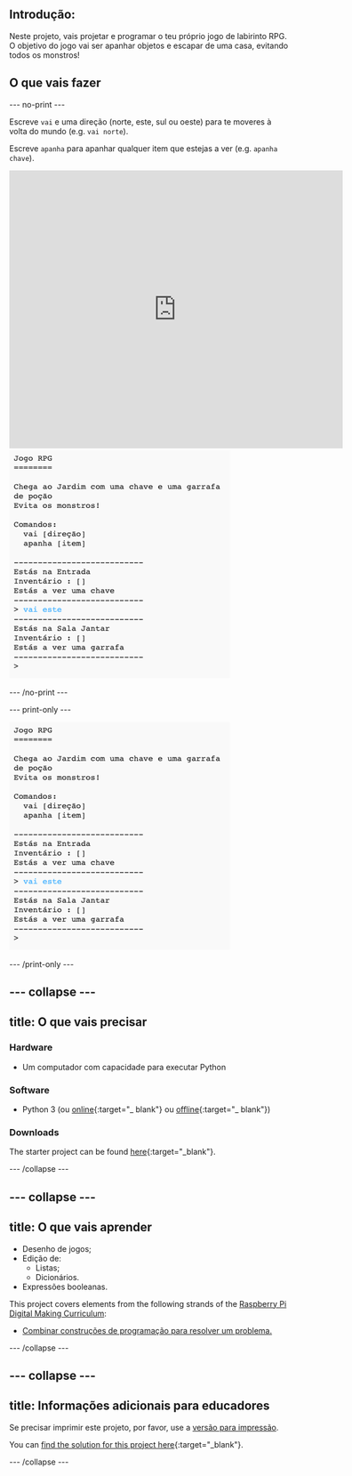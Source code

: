 ## Introdução:

Neste projeto, vais projetar e programar o teu próprio jogo de labirinto RPG. O objetivo do jogo vai ser apanhar objetos e escapar de uma casa, evitando todos os monstros!

## O que vais fazer

\--- no-print \---

Escreve `vai` e uma direção (norte, este, sul ou oeste) para te moveres à volta do mundo (e.g. `vai norte`).

Escreve `apanha` para apanhar qualquer item que estejas a ver (e.g. `apanha chave`).

<div class="trinket">
  <iframe src="https://trinket.io/embed/python/d06adeb527?outputOnly=true&start=result" width="600" height="500" frameborder="0" marginwidth="0" marginheight="0" allowfullscreen>
  </iframe>
  <img src="images/rpg-finished.png">
</div>

\--- /no-print \---

\--- print-only \---

![projeto concluído](images/rpg-finished.png)

\--- /print-only \---

## \--- collapse \---

## title: O que vais precisar

### Hardware

+ Um computador com capacidade para executar Python

### Software

+ Python 3 (ou [online](https://trinket.io/){:target="_ blank"} ou [offline](https://www.python.org/downloads/){:target="_ blank"})

### Downloads

The starter project can be found [here](https://rpf.io/p/en/rpg-go){:target="_blank"}.

\--- /collapse \---

## \--- collapse \---

## title: O que vais aprender

+ Desenho de jogos;
+ Edição de: 
    + Listas;
    + Dicionários.
+ Expressões booleanas.

This project covers elements from the following strands of the [Raspberry Pi Digital Making Curriculum](https://rpf.io/curriculum):

+ [Combinar construções de programação para resolver um problema.](https://www.raspberrypi.org/curriculum/programming/builder)

\--- /collapse \---

## \--- collapse \---

## title: Informações adicionais para educadores

Se precisar imprimir este projeto, por favor, use a [versão para impressão](https://projects.raspberrypi.org/en/projects/rpg/print).

You can [find the solution for this project here](https://rpf.io/p/en/rpg-get){:target="_blank"}.

\--- /collapse \---
